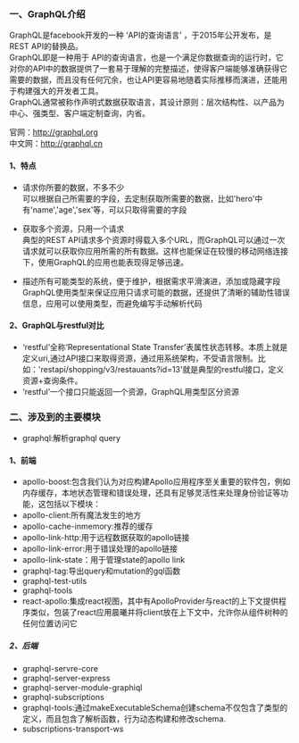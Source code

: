 ### 一、GraphQL介绍
 GraphQL是facebook开发的一种 ‘API的查询语言’ ，于2015年公开发布，是REST API的替换品。  
 GraphQL即是一种用于 API的查询语言，也是一个满足你数据查询的运行时，它对你的API中的数据提供了一套易于理解的完整描述，使得客户端能够准确获得它需要的数据，而且没有任何冗余，也让API更容易地随着实际推移而演进，还能用于构建强大的开发者工具。  
 GraphQL通常被称作声明式数据获取语言，其设计原则：层次结构性、以产品为中心、强类型、客户端定制查询，内省。

 官网：http://graphql.org  
 中文网：http://graphql.cn  
#### 1、特点
- 请求你所要的数据，不多不少  
  可以根据自己所需要的字段，去定制获取所需要的数据，比如'hero'中有'name','age','sex'等，可以只取得需要的字段

- 获取多个资源，只用一个请求  
  典型的REST API请求多个资源时得载入多个URL，而GraphQL可以通过一次请求就可以获取你应用所需的所有数据。这样也能保证在较慢的移动网络连接下，使用GraphQL的应用也能表现得足够迅速。

- 描述所有可能类型的系统，便于维护，根据需求平滑演进，添加或隐藏字段  
  GraphQL使用类型来保证应用只请求可能的数据，还提供了清晰的辅助性错误信息，应用可以使用类型，而避免编写手动解析代码

#### 2、GraphQL与restful对比
- ‘restful’全称‘Representational State Transfer’表属性状态转移。本质上就是定义uri,通过API接口来取得资源，通过用系统架构，不受语言限制。比如：'restapi/shopping/v3/restauants?id=13'就是典型的restful接口，定义资源+查询条件。
- ‘restful’一个接口只能返回一个资源，GraphQL用类型区分资源

### 二、涉及到的主要模块
- graphql:解析graphql query
 #### 1、前端 
 - apollo-boost:包含我们认为对应构建Apollo应用程序至关重要的软件包，例如内存缓存，本地状态管理和错误处理，还具有足够灵活性来处理身份验证等功能，这包括以下模块：
 - apollo-client:所有魔法发生的地方
 - apollo-cache-inmemory:推荐的缓存
 - apollo-link-http:用于远程数据获取的apollo链接
 - apollo-link-error:用于错误处理的apollo链接
 - apollo-link-state：用于管理state的apollo link
 - graphql-tag:导出query和mutation的gql函数
 - graphql-test-utils
 - graphql-tools
 - react-apollo:集成react视图，其中有ApolloProvider与react的上下文提供程序类似，包装了react应用晨曦并将client放在上下文中，允许你从组件树种的任何位置访问它

##### 2、后端
- graphql-servre-core
- graphql-server-express
- graphql-server-module-graphiql
- graphql-subscriptions
- graphql-tools:通过makeExecutableSchema创建schema不仅包含了类型的定义，而且包含了解析函数，行为动态构建和修改schema.
- subscriptions-transport-ws




